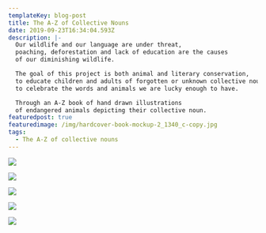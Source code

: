 ```yaml
---
templateKey: blog-post
title: The A-Z of Collective Nouns
date: 2019-09-23T16:34:04.593Z
description: |-
  Our wildlife and our language are under threat,
  poaching, deforestation and lack of education are the causes 
  of our diminishing wildlife.

  The goal of this project is both animal and literary conservation,
  to educate children and adults of forgotten or unknown collective nouns and 
  to celebrate the words and animals we are lucky enough to have.

  Through an A-Z book of hand drawn illustrations 
  of endangered animals depicting their collective noun.
featuredpost: true
featuredimage: /img/hardcover-book-mockup-2_1340_c-copy.jpg
tags:
  - The A-Z of collective nouns
---
```

![](/img/the-a-z-of-endangered-nouns.-jpegs10_842.jpg)

![](/img/hardcover-book-mockup-2_1340_c-copy.jpg)

![](/img/the-a-z-of-endangered-nouns.-jpegs11_842.jpg)

![](/img/the-a-z-of-endangered-nouns.-jpegs9_842.jpg)

![](/img/the-a-z-of-endangered-nouns.-jpegs8_842.jpg)
